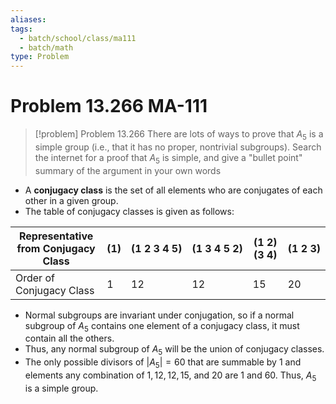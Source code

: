 ```yaml
---
aliases: 
tags:
  - batch/school/class/ma111
  - batch/math
type: Problem
---
```

# Problem 13.266 MA-111

> [!problem] Problem 13.266
> There are lots of ways to prove that $A_{5}$ is a simple group (i.e., that it has no proper, nontrivial subgroups). Search the internet for a proof that $A_{5}$ is simple, and give a "bullet point" summary of the argument in your own words

- A **conjugacy class** is the set of all elements who are conjugates of each other in a given group.
- The table of conjugacy classes is given as follows:

| Representative from Conjugacy Class | $(1)$ | $(1\ 2\ 3\ 4\ 5)$ | $(1\ 3\ 4\ 5\ 2)$ | $(1\ 2)(3\ 4)$ | $(1\ 2\ 3)$ |
| ----------------------------------- | ----- | ----------------- | ----------------- | -------------- | ----------- |
| Order of Conjugacy Class            | 1     | 12                | 12                | 15             | 20          |

- Normal subgroups are invariant under conjugation, so if a normal subgroup of $A_{5}$ contains one element of a conjugacy class, it must contain all the others.
- Thus, any normal subgroup of $A_{5}$ will be the union of conjugacy classes.
- The only possible divisors of $\left| A_{5} \right|=60$ that are summable by $1$ and elements any combination of $1,12,12,15$, and $20$ are $1$ and $60$. Thus, $A_{5}$ is a simple group.
